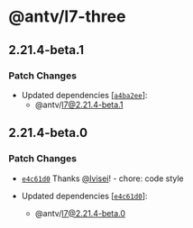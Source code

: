 # @antv/l7-three

## 2.21.4-beta.1

### Patch Changes

- Updated dependencies [[`a4ba2ee`](https://github.com/antvis/L7/commit/a4ba2ee3feb7d67d5f99e1bea3337b174dee8edc)]:
  - @antv/l7@2.21.4-beta.1

## 2.21.4-beta.0

### Patch Changes

- [`e4c61d0`](https://github.com/antvis/L7/commit/e4c61d076bc7227f011ad1b105e0acfbec9178c3) Thanks [@lvisei](https://github.com/lvisei)! - chore: code style

- Updated dependencies [[`e4c61d0`](https://github.com/antvis/L7/commit/e4c61d076bc7227f011ad1b105e0acfbec9178c3)]:
  - @antv/l7@2.21.4-beta.0
